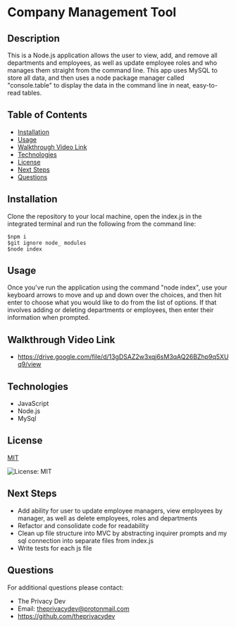 

# Company Management Tool

## Description
This is a Node.js  application allows the user to view, add, and remove all departments and employees, as well as update employee roles and who manages them straight from the command line. This app uses MySQL to store all data, and then uses a node package manager called "console.table" to display the data in the command line in neat, easy-to-read tables.

## Table of Contents
  - [Installation](#installation)
  - [Usage](#usage)
  - [Walkthrough Video Link](#walkthrough-video-link)
  - [Technologies](#technologies)
  - [License](#license)
  - [Next Steps](#next-steps)
  - [Questions](#questions)


## Installation
Clone the repository to your local machine, open the index.js in the integrated terminal and run the following from the command line:

``` 
$npm i 
$git ignore node_ modules  
$node index 
```

## Usage
Once you've run the application using the command "node index", use your keyboard arrows to move and up and down over the choices, and then hit enter to choose what you would like to do from the list of options. If that involves adding or deleting departments or employees, then enter their information when prompted.

## Walkthrough Video Link
* https://drive.google.com/file/d/13gDSAZ2w3xqj6sM3qAQ26BZhp9q5XUq9/view

## Technologies
* JavaScript 
* Node.js
* MySql

## License


  [MIT](https://opensource.org/licenses/MIT)
  

  ![License: MIT](https://img.shields.io/badge/License-MIT-9cf)


## Next Steps
* Add ability for user to update employee managers, view employees by manager, as well as delete employees, roles and departments
* Refactor and consolidate code for readability
* Clean up file structure into MVC by abstracting inquirer prompts and my sql connection into separate files from index.js
* Write tests for each js file

## Questions
For additional questions please contact:
* The Privacy Dev
* Email: theprivacydev@protonmail.com
* https://github.com/theprivacydev
